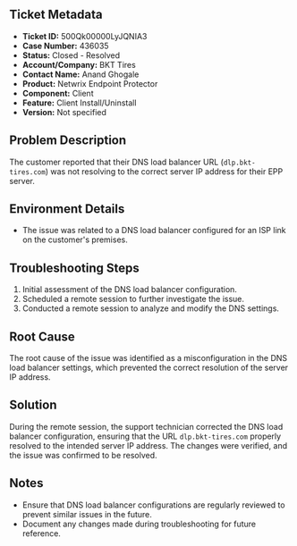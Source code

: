 ## Ticket Metadata
- **Ticket ID:** 500Qk00000LyJQNIA3
- **Case Number:** 436035
- **Status:** Closed - Resolved
- **Account/Company:** BKT Tires
- **Contact Name:** Anand Ghogale
- **Product:** Netwrix Endpoint Protector
- **Component:** Client
- **Feature:** Client Install/Uninstall
- **Version:** Not specified

## Problem Description
The customer reported that their DNS load balancer URL (`dlp.bkt-tires.com`) was not resolving to the correct server IP address for their EPP server.

## Environment Details
- The issue was related to a DNS load balancer configured for an ISP link on the customer's premises.

## Troubleshooting Steps
1. Initial assessment of the DNS load balancer configuration.
2. Scheduled a remote session to further investigate the issue.
3. Conducted a remote session to analyze and modify the DNS settings.

## Root Cause
The root cause of the issue was identified as a misconfiguration in the DNS load balancer settings, which prevented the correct resolution of the server IP address.

## Solution
During the remote session, the support technician corrected the DNS load balancer configuration, ensuring that the URL `dlp.bkt-tires.com` properly resolved to the intended server IP address. The changes were verified, and the issue was confirmed to be resolved.

## Notes
- Ensure that DNS load balancer configurations are regularly reviewed to prevent similar issues in the future.
- Document any changes made during troubleshooting for future reference.